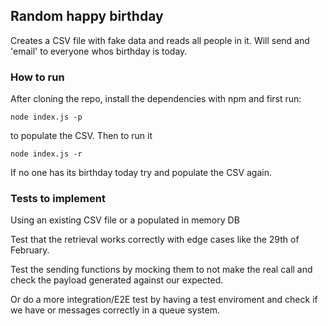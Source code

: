 ## Random happy birthday
Creates a CSV file with fake data and reads all people in it.
Will send and 'email' to everyone whos birthday is today.

### How to run
After cloning the repo, install the dependencies with npm and first run:
```
node index.js -p
```
to populate the CSV. Then to run it
```
node index.js -r
```
If no one has its birthday today try and populate the CSV again.

### Tests to implement
Using an existing CSV file or a populated in memory DB

Test that the retrieval works correctly with edge cases like the 29th of February.

Test the sending functions by mocking them to not make the real call and check the payload generated
against our expected.

Or do a more integration/E2E test by having a test enviroment and check if we have or messages correctly in
a queue system.
